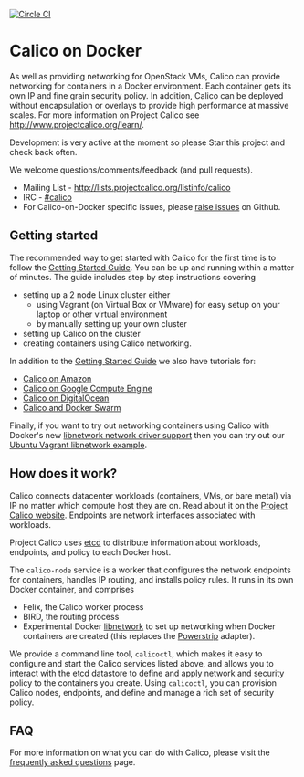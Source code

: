 [![Circle CI](https://circleci.com/gh/Metaswitch/calico-docker/tree/master.svg?style=svg)](https://circleci.com/gh/Metaswitch/calico-docker/tree/master)
# Calico on Docker
As well as providing networking for OpenStack VMs, Calico can provide networking for containers in a Docker environment.  Each container gets its own IP and fine grain security policy.  In addition, Calico can be deployed without encapsulation or overlays to provide high performance at massive scales.  For more information on Project Calico see http://www.projectcalico.org/learn/.

Development is very active at the moment so please Star this project and check back often.

We welcome questions/comments/feedback (and pull requests).

* Mailing List - http://lists.projectcalico.org/listinfo/calico
* IRC - [#calico](http://webchat.freenode.net?randomnick=1&channels=%23calico&uio=d4)
* For Calico-on-Docker specific issues, please [raise issues](https://github.com/Metaswitch/calico-docker/issues/new) on Github.

## Getting started

The recommended way to get started with Calico for the first time is to follow the [Getting Started Guide](docs/GettingStarted.md).  You can be up and running within a matter of minutes.  The guide includes step by step instructions covering
- setting up a 2 node Linux cluster either
  - using Vagrant (on Virtual Box or VMware) for easy setup on your laptop or other virtual environment
  - by manually setting up your own cluster
- setting up Calico on the cluster
- creating containers using Calico networking.

In addition to the [Getting Started Guide](docs/GettingStarted.md) we also have tutorials for:
- [Calico on Amazon](docs/AWS.md)
- [Calico on Google Compute Engine](docs/GCE.md)
- [Calico on DigitalOcean](docs/DigitalOcean.md)
- [Calico and Docker Swarm](docs/CalicoSwarm.md)

Finally, if you want to try out networking containers using Calico with Docker's new [libnetwork network driver support](https://github.com/docker/libnetwork) then you can try out our [Ubuntu Vagrant libnetwork example](https://github.com/Metaswitch/calico-ubuntu-vagrant).

## How does it work?

Calico connects datacenter workloads (containers, VMs, or bare metal) via IP no matter which compute host they are on.  Read about it on the [Project Calico website](http://www.projectcalico.org).  Endpoints are network interfaces associated with workloads.

Project Calico uses [etcd](https://github.com/coreos/etcd) to distribute information about workloads, endpoints, and policy to each Docker host.

The `calico-node` service is a worker that configures the network endpoints for containers, handles IP routing, and installs policy rules.  It runs in its own Docker container, and comprises
+ Felix, the Calico worker process
+ BIRD, the routing process
+ Experimental Docker [libnetwork](https://github.com/docker/libnetwork) to set up networking when Docker containers are created (this replaces the [Powerstrip](https://github.com/clusterhq/powerstrip) adapter).

We provide a command line tool, `calicoctl`, which makes it easy to configure and start the Calico services listed above, and allows you to interact with the etcd datastore to define and apply network and security policy to the containers you create. Using `calicoctl`, you can provision Calico nodes, endpoints, and define and manage a rich set of security policy. 

## FAQ 
For more information on what you can do with Calico, please visit the [frequently asked questions](docs/FAQ.md) page. 
